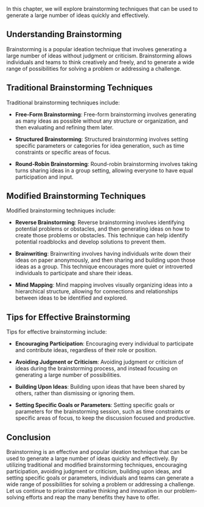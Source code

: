 
In this chapter, we will explore brainstorming techniques that can be used to generate a large number of ideas quickly and effectively.

Understanding Brainstorming
---------------------------

Brainstorming is a popular ideation technique that involves generating a large number of ideas without judgment or criticism. Brainstorming allows individuals and teams to think creatively and freely, and to generate a wide range of possibilities for solving a problem or addressing a challenge.

Traditional Brainstorming Techniques
------------------------------------

Traditional brainstorming techniques include:

* **Free-Form Brainstorming**: Free-form brainstorming involves generating as many ideas as possible without any structure or organization, and then evaluating and refining them later.

* **Structured Brainstorming**: Structured brainstorming involves setting specific parameters or categories for idea generation, such as time constraints or specific areas of focus.

* **Round-Robin Brainstorming**: Round-robin brainstorming involves taking turns sharing ideas in a group setting, allowing everyone to have equal participation and input.

Modified Brainstorming Techniques
---------------------------------

Modified brainstorming techniques include:

* **Reverse Brainstorming**: Reverse brainstorming involves identifying potential problems or obstacles, and then generating ideas on how to create those problems or obstacles. This technique can help identify potential roadblocks and develop solutions to prevent them.

* **Brainwriting**: Brainwriting involves having individuals write down their ideas on paper anonymously, and then sharing and building upon those ideas as a group. This technique encourages more quiet or introverted individuals to participate and share their ideas.

* **Mind Mapping**: Mind mapping involves visually organizing ideas into a hierarchical structure, allowing for connections and relationships between ideas to be identified and explored.

Tips for Effective Brainstorming
--------------------------------

Tips for effective brainstorming include:

* **Encouraging Participation**: Encouraging every individual to participate and contribute ideas, regardless of their role or position.

* **Avoiding Judgment or Criticism**: Avoiding judgment or criticism of ideas during the brainstorming process, and instead focusing on generating a large number of possibilities.

* **Building Upon Ideas**: Building upon ideas that have been shared by others, rather than dismissing or ignoring them.

* **Setting Specific Goals or Parameters**: Setting specific goals or parameters for the brainstorming session, such as time constraints or specific areas of focus, to keep the discussion focused and productive.

Conclusion
----------

Brainstorming is an effective and popular ideation technique that can be used to generate a large number of ideas quickly and effectively. By utilizing traditional and modified brainstorming techniques, encouraging participation, avoiding judgment or criticism, building upon ideas, and setting specific goals or parameters, individuals and teams can generate a wide range of possibilities for solving a problem or addressing a challenge. Let us continue to prioritize creative thinking and innovation in our problem-solving efforts and reap the many benefits they have to offer.
